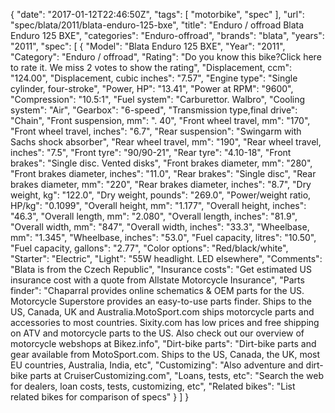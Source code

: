 {
    "date": "2017-01-12T22:46:50Z",
    "tags": [
        "motorbike",
        "spec"
    ],
    "url": "spec\/blata\/2011\/blata-enduro-125-bxe",
    "title": "Enduro \/ offroad Blata Enduro 125 BXE",
    "categories": "Enduro-offroad",
    "brands": "blata",
    "years": "2011",
    "spec": [
        {
            "Model": "Blata Enduro 125 BXE",
            "Year": "2011",
            "Category": "Enduro \/ offroad",
            "Rating": "Do you know this bike?Click here to rate it. We miss 2 votes to show the rating",
            "Displacement, ccm": "124.00",
            "Displacement, cubic inches": "7.57",
            "Engine type": "Single cylinder, four-stroke",
            "Power, HP": "13.41",
            "Power at RPM": "9600",
            "Compression": "10.5:1",
            "Fuel system": "Carburettor. Walbro",
            "Cooling system": "Air",
            "Gearbox": "6-speed",
            "Transmission type,final drive": "Chain",
            "Front suspension, mm": ". 40",
            "Front wheel travel, mm": "170",
            "Front wheel travel, inches": "6.7",
            "Rear suspension": "Swingarm with Sachs shock absorber",
            "Rear wheel travel, mm": "190",
            "Rear wheel travel, inches": "7.5",
            "Front tyre": "90\/90-21",
            "Rear tyre": "4.10-18",
            "Front brakes": "Single disc. Vented disks",
            "Front brakes diameter, mm": "280",
            "Front brakes diameter, inches": "11.0",
            "Rear brakes": "Single disc",
            "Rear brakes diameter, mm": "220",
            "Rear brakes diameter, inches": "8.7",
            "Dry weight, kg": "122.0",
            "Dry weight, pounds": "269.0",
            "Power\/weight ratio, HP\/kg": "0.1099",
            "Overall height, mm": "1.177",
            "Overall height, inches": "46.3",
            "Overall length, mm": "2.080",
            "Overall length, inches": "81.9",
            "Overall width, mm": "847",
            "Overall width, inches": "33.3",
            "Wheelbase, mm": "1.345",
            "Wheelbase, inches": "53.0",
            "Fuel capacity, litres": "10.50",
            "Fuel capacity, gallons": "2.77",
            "Color options": "Red\/black\/white",
            "Starter": "Electric",
            "Light": "55W headlight. LED elsewhere",
            "Comments": "Blata is from the Czech Republic",
            "Insurance costs": "Get estimated US insurance cost with a quote from Allstate Motorcycle Insurance",
            "Parts finder": "Chaparral provides online schematics & OEM parts for the US.   Motorcycle Superstore provides an easy-to-use parts finder. Ships to the US, Canada, UK and Australia.MotoSport.com ships motorcycle parts and accessories to most countries.    Sixity.com has low prices and free shipping on ATV and motorcycle parts to the US. Also check out our overview of motorcycle webshops at Bikez.info",
            "Dirt-bike parts": "Dirt-bike parts and gear available from MotoSport.com. Ships to the US, Canada, the UK, most EU countries, Australia, India, etc",
            "Customizing": "Also adventure and dirt-bike parts at CruiserCustomizing.com",
            "Loans, tests, etc": "Search the web for dealers, loan costs, tests, customizing, etc",
            "Related bikes": "List related bikes for comparison of specs"
        }
    ]
}